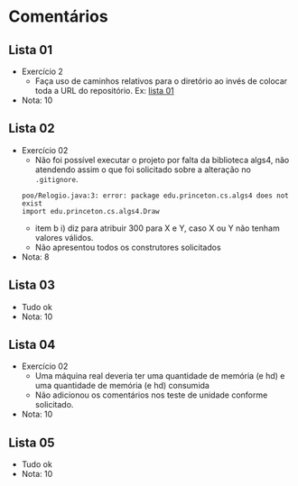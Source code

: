 # Comentários

## Lista 01

- Exercício 2
  - Faça uso de caminhos relativos para o diretório ao invés de colocar toda a URL do repositório. Ex: [lista 01](lista-01/)
- Nota: 10


## Lista 02

- Exercício 02
  - Não foi possível executar o projeto por falta da biblioteca algs4, não atendendo assim o que foi solicitado sobre a alteração no `.gitignore`.
  ```shell
  poo/Relogio.java:3: error: package edu.princeton.cs.algs4 does not exist
  import edu.princeton.cs.algs4.Draw
  ```
  - item b i) diz para atribuir 300 para X e Y, caso X ou Y não tenham valores válidos.
  - Não apresentou todos os construtores solicitados
- Nota: 8


## Lista 03

- Tudo ok
- Nota: 10

## Lista 04

- Exercício 02
  - Uma máquina real deveria ter uma quantidade de memória (e hd) e uma quantidade de memória (e hd) consumida
  - Não adicionou os comentários nos teste de unidade conforme solicitado.
- Nota: 10
    
## Lista 05

- Tudo ok
- Nota: 10

